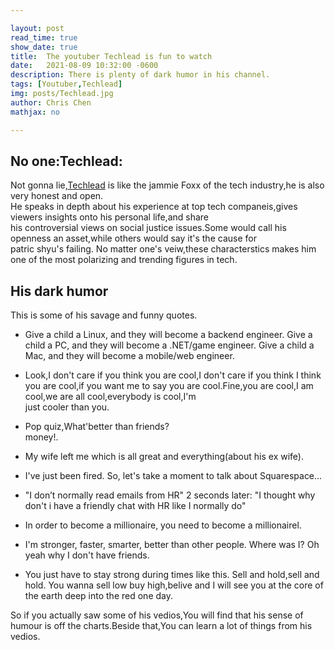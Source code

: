 ```yaml
---

layout: post
read_time: true
show_date: true
title:  The youtuber Techlead is fun to watch
date:   2021-08-09 10:32:00 -0600
description: There is plenty of dark humor in his channel.
tags: [Youtuber,Techlead]
img: posts/Techlead.jpg
author: Chris Chen
mathjax: no

---
```


## No one:Techlead:

Not gonna lie,[Techlead](https://www.youtube.com/c/TechLead/videos?view=0&sort=p&flow=grid) is like the jammie Foxx of the tech industry,he is also very honest and open.  
He speaks in depth about his experience at top tech companeis,gives viewers insights onto his personal life,and share  
his controversial views on social justice issues.Some would call his openness an asset,while others would say it's the cause for  
patric shyu's failing. No matter one's veiw,these characterstics makes him one of the most polarizing and trending figures in tech.  

## His dark humor

This is some of his savage and funny quotes.

* Give a child a Linux, and they will become a backend engineer.  Give a child a PC, and they will become a .NET/game engineer.  Give a child a Mac, and they will become a mobile/web engineer.  

* Look,I don't care if you think you are cool,I don't care if you think I think you are cool,if you want me to say you are cool.Fine,you are cool,I am cool,we are all cool,everybody is cool,I'm  
just cooler than you.  
* Pop quiz,What'better than friends?  
 money!.  
* My wife left me which is all great and everything(about his ex wife).
* I've just been fired. So, let's take a moment to talk about Squarespace...
* "I don’t normally read emails from HR" 2 seconds later: "I thought why don't i have a friendly chat with HR like I normally do"
* In order to become a millionaire, you need to become a millionairel.
* I'm stronger, faster, smarter, better than other people. Where was I? Oh yeah why I don't have friends.
* You just have to stay strong during times like this.
Sell and hold,sell and hold.
You wanna sell low buy high,belive and I will see you at the core of the earth deep into the red one day.  

So if you actually saw some of his vedios,You will find that his sense of humour is off the charts.Beside that,You can learn a lot of things from his vedios.

